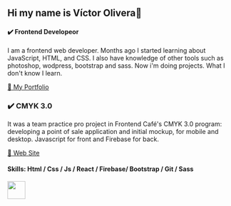 ## Hi my name is Víctor Olivera👋

#### ✔️ Frontend Developeor
I am a frontend web developer. Months ago I started learning about JavaScript, HTML, and CSS. I also have knowledge of other tools such as photoshop, wodpress, bootstrap and sass. Now i'm doing projects. What I don't know I learn.


[🔗 My Portfolio](https://oliveravictor.github.io/siteup/)

<!-- ![github](https://media.giphy.com/media/RN8FdaB6T1bkkI5n4I/giphy.gif) -->

### ✔️ CMYK 3.0 
It was a team practice pro project in Frontend Café's CMYK 3.0 program: developing a point of sale application and initial mockup, for mobile and desktop. Javascript for front and Firebase for back.

 [🔗 Web Site](https://cmyksunrise.web.app/)




#### Skills: Html / Css / Js / React / Firebase/ Bootstrap / Git / Sass

 <a href="https://www.linkedin.com/in/victor-olivera/">
    <img align="center" width="40px" src="https://cdn.jsdelivr.net/npm/simple-icons@v3/icons/linkedin.svg" />
</a>





